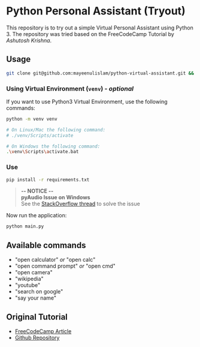 # Python Personal Assistant (Tryout)

This repository is to try out a simple Virtual Personal Assistant using Python 3. The repository was tried based on the FreeCodeCamp Tutorial by _Ashutosh Krishna_.

## Usage

```bash
git clone git@github.com:mayeenulislam/python-virtual-assistant.git && cd python-virtual-assistant
```

### Using Virtual Environment (`venv`) - _optional_

If you want to use Python3 Virtual Environment, use the following commands:

```bash
python -m venv venv
```

```bash
# On Linux/Mac the following command:
# ./venv/Scripts/activate

# On Windows the following command:
.\venv\Scripts\activate.bat
```

### Use

```bash
pip install -r requirements.txt
```

> **-- NOTICE --**<br>
> **pyAudio Issue on Windows**<br>
> See the [StackOverflow thread](https://stackoverflow.com/a/55630212/1743124) to solve the issue

Now run the application:

```bash
python main.py
```

## Available commands

* "open calculator" _or_ "open calc"
* "open command prompt" _or_ "open cmd"
* "open camera"
* "wikipedia"
* "youtube"
* "search on google"
* "say your name"

## Original Tutorial

* [FreeCodeCamp Article](https://www.freecodecamp.org/news/python-project-how-to-build-your-own-jarvis-using-python/)
* [Github Repository](https://github.com/ashutoshkrris/Virtual-Personal-Assistant-using-Python)
